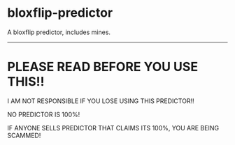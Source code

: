 # bloxflip-predictor
A bloxflip predictor, includes mines.

------------
# PLEASE READ BEFORE YOU USE THIS!!
I AM NOT RESPONSIBLE IF YOU LOSE USING THIS PREDICTOR!!

NO PREDICTOR IS 100%!

IF ANYONE SELLS PREDICTOR THAT CLAIMS ITS 100%, YOU ARE BEING SCAMMED!
